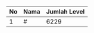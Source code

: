 | No | Nama            | Jumlah Level |
|----|-----------------|--------------|
| 1  | #    |    6229        |
